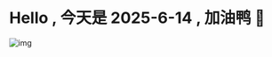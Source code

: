 
# Hello , 今天是 2025-6-14 , 加油鸭 🤭

![img](https://v1.jinrishici.com/all.svg?font-size=18&spacing=4)

